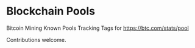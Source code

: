 Blockchain Pools
======================

Bitcoin Mining Known Pools Tracking Tags for https://btc.com/stats/pool

Contributions welcome.
